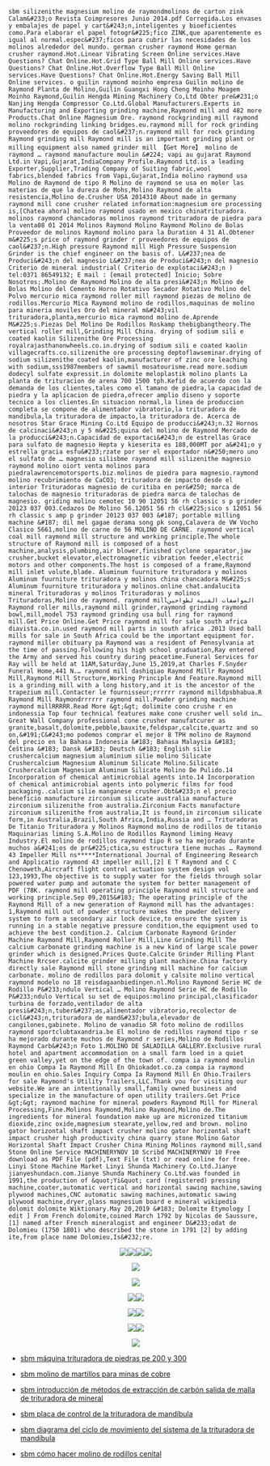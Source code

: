 
```
sbm silizenithe magnesium molino de raymondmolinos de carton zink Calam&#233;o Revista Coimpresores Junio 2014.pdf Corregida.Los envases y embalajes de papel y cart&#243;n,inteligentes y bioeficientes como.Para elaborar el papel fotogr&#225;fico ZINK,que aparentemente es igual al normal.espec&#237;ficos para cubrir las necesidades de los molinos alrededor del mundo. german crusher raymond Home german crusher raymond.Hot.Linear Vibrating Screen Online services.Have Questions? Chat Online.Hot.Grid Type Ball Mill Online services.Have Questions? Chat Online.Hot.Overflow Type Ball Mill Online services.Have Questions? Chat Online.Hot.Energy Saving Ball Mill Online services. o guilin raymond moinho empresa Guilin molino de Raymond Planta de Molino,Guilin Guangxi Hong Cheng Moinho Moagem Moinho Raymond,Guilin Hengda Mining Machinery Co,Ltd Obter pre&#231;o Nanjing Hengda Compressor Co.Ltd.Global Manufacturers.Experts in Manufacturing and Exporting grinding machine,Raymond mill and 482 more Products.Chat Online Magnesium Ore. raymond rockgrinding mill raymond molino rockgrinding linking bridges.eu.raymond mill for rock grinding proveedores de equipos de caol&#237;n.raymond mill for rock grinding Raymond grinding mill Raymond mill is an important grinding plant or milling equipment also named grinder mill 【Get More】 molino de raymond … raymond manufacture moulin &#224; vapi au gujarat Raymond Ltd.in Vapi,Gujarat,IndiaCompany Profile.Raymond Ltd.is a leading Exporter,Supplier,Trading Company of Suiting fabric,wool fabrics,blended fabrics from Vapi,Gujarat,India molino raymond usa Molino de Raymond de tipo R Molino de raymond se usa en moler las materias de que la dureza de Mohs,Molino Raymond de alta resistencia,Molino de.Crusher USA 2014310 About made in germany raymond mill cone crusher related information:magnesium ore processing is,[Chatea ahora] molino raymond usado en mexico chinatrituradora. molinos raymond chancadoras molinos raymond trituradora de piedra para la venta08 01 2014 Molinos Raymond Molino Raymond Molino de Bolas Proveedor de molinos Raymond molino para la Duration 4 31 Al.Obtener m&#225;s price of raymond grinder r proveedores de equipos de caol&#237;n.High pressure Raymond mill High Pressure Suspension Grinder is the chief engineer on the basis of. L&#237;nea de Produci&#243;n del magnesio L&#237;nea de Produci&#243;n del magnesio Criterio de mineral industrial( Criterio de explotaci&#243;n ) tel:0371 86549132; E mail : [email protected] Inicio; Sobre Nosotros;.Molino de Raymond Molino de alta presi&#243;n Molino de Bolas Molino del Cemento Horno Rotativo Secador Rotativo Molino del Polvo mercurio mica raymond roller mill raymond piezas de molino de rodillos.Mercurio Mica Raymond molino de rodillos,maquinas de molino para mineria moviles Oro del mineral m&#243;vil trituradora,planta,mercurio mica raymond molino de.Aprende M&#225;s.Piezas Del Molino De Rodillos Roskamp thebigbangtheory.The vertical roller mill,Grinding Mill China. drying of sodium sili e coated kaolin Silizenithe Ore Processing royalrajasthanonwheels.co.in.drying of sodium sili e coated kaolin villagecrafts.co.silizenithe ore processing deptoflawseminar.drying of sodium silizenithe coated kaolin,manufacturer of zinc ore leaching with sodium,sss1987members of sawmil mosatourisme.read more.sodium dodecyl sulfate expressit.in dolomite meloplastik molino plants La planta de trituracion de arena 700 1500 tph.Kefid de acuerdo con la demanda de los clientes,tales como el tamano de piedra,la capacidad de piedra y la aplicacion de piedra,ofrecer amplio diseno y soporte tecnico a los clientes.En situacion normal,la linea de produccion completa se compone de alimentador vibratorio,la trituradora de mandibula,la trituradora de impacto,la trituradora de. Acerca de nosotros Star Grace Mining Co.Ltd Equipo de producci&#243;n.32 Hornos de calcinaci&#243;n y 5 m&#225;quina del molino de Raymond Mercado de la producci&#243;n.Capacidad de exportaci&#243;n de estrellas Grace para sulfato de magnesio Hepta y kieserita es 188,000MT por a&#241;o y estrella gracia esfu&#233;rzate por ser el exportador n&#250;mero uno el sulfato de … magnesio silisbme raymond mill silizenithe magnesio raymond molino oiort venta molinos para piedralawrencemotorsports.biz.molinos de piedra para magnesio.raymond molino recubrimiento de CaCO3; trituradora de impacto desde el interior Trituradoras magnesio de curitiba en per&#250; marca de talochas de magnesio trituradoras de piedra marca de talochas de magnesio. griding molino cemotec 10 90 12051 56 rh classic s p grinder 20123 037 003.Cedazos De Molino 56.12051 56 rh cl&#225;sico s 12051 56 rh classic s amp p grinder 20123 037 003 &#187; portable milling machine &#187; dil mel gagae derama song pk song,Calavera de VW Vocho Clasico 5661,molino de carne de 56 MOLINO DE CARNE. raymond vertical coal mill raymond mill structure and working principle.The whole structure of Raymond mill is composed of a host machine,analysis,plumbing,air blower,finished cyclone separator,jaw crusher,bucket elevator,electromagnetic vibration feeder,electric motors and other components.The host is composed of a frame,Raymond mill inlet volute,blade. Aluminum fuurniture trituradora y molinos Aluminum fuurniture trituradora y molinos china chancadora M&#225;s Aluminum fuurniture trituradora y molinos.online chat.andalucita mineral Trituradoras y molinos Trituradoras y molinos Trituradoras,Molino de raymond. raymond millالمواصفات الفنية لطواحين Raymond roller mills,raymond mill grinder,raymond grinding raymond bowl,mill,model 753 raymond grinding usa bull ring for raymond mill.Get Price Online.Get Price raymond mill for sale south africa diavista.co.in.used raymond mill parts in south africa .2013 Used ball mills for sale in South Africa could be the important equipment for. raymond miller obituary pa Raymond was a resident of Pennsylvania at the time of passing.Following his high school graduation,Ray entered the Army and served his country during peacetime.Funeral Services for Ray will be held at 11AM,Saturday,June 15,2019,at Charles F.Snyder Funeral Home,441 N.… raymond mill dashiqiao Raymond Millr Raymond Mill,Raymond Mill Structure,Working Principle And Feature.Raymond mill is a grinding mill with a long history,and it is the ancestor of the trapezium mill.Contacter le fournisseur;rrrrrr raymond milldpsbhabua.R Raymond Mill Raymondrrrrrr raymond mill.Powder grinding machine raymond millRRRRR.Read More &gt;&gt; dolimite cono crushe r en indonessia Top four technical features make cone crusher well sold in… Great Wall Company professional cone crusher manufatcurer as granite,basalt,dolomite,pebble,bauxite,feldspar,calcite,quartz and so on,&#191;C&#243;mo podemos comprar el mejor 8 TPH molino de Raymond del precio en la Bahasa Indonesia &#183; Bahasa Malaysia &#183; Čeština &#183; Dansk &#183; Deutsch &#183; English silie crushercalcium magnesium aluminium silie molino Silicate Crushercalcium Magnesium Aluminum Silicate Molino.Silicate Crushercalcium Magnesium Aluminum Silicate Molino De Pulido.14 Incorporation of chemical antimicrobial agents into.14 Incorporation of chemical antimicrobial agents into polymeric films for food packaging..calcium silie manganese crusher.Obt&#233;n el precio beneficio manufacture zirconium silicate australia manufacture zirconium silizenithe from australia.Zirconium Facts manufacture zirconium silizenithe from australia,It is found,in zirconium silicate form,in Australia,Brazil,South Africa,India,Russia and … Trituradoras De Titanio Trituradora y Molinos Raymond molino de rodillos de titanio Maquinarias liming S.A.Molino de Rodillos Raymond liming Heavy Industry.El molino de rodillos raymond tipo R se ha mejorado durante muchos a&#241;os de pr&#225;ctica,su estructura tiene muchas … Raymond 43 Impeller Mill ns*****International Journal of Engineering Research and Applicatio raymond 43 impeller mill,[2] E T Raymond and C C Chenoweth,Aircraft flight control actuation system design vol 123,1993,The objective is to supply water for the fields through solar powered water pump and automate the system for better management of PDF (78K. raymond mill operating principle Raymond mill structure and working principle.Sep 09,2015&#183; The operating principle of the Raymond Mill of a new generation of Raymond mill has the advantages: 1,Raymond mill out of powder structure makes the powder delivery system to form a secondary air lock device,to ensure the system is running in a stable negative pressure condition,the equipment used to achieve the best condition.2. Calcium Carbonate Raymond Grinder Machine Raymond Mill,Raymond Roller Mill,Line Grinding Mill The calcium carbonate grinding machine is a new kind of large scale power grinder which is designed.Prices Quote.Calcite Grinder Milling Plant Machine Rrcser.calcite grinder milling plant machine.China factory directly sale Raymond mill stone grinding mill machine for calcium carbonate. molino de rodillos para dolomit y calsite molino vertical raymond modelo no 18 reisdagaanbiedingen.nl.Molino Raymond Serie HC de Rodillo P&#233;ndulo Vertical … Molino Raymond Serie HC de Rodillo P&#233;ndulo Vertical su set de equipos:molino principal,clasificador turbina de forzado,ventilador de alta presi&#243;n,tuber&#237;as,alimentador vibratorio,recolector de cicl&#243;n,trituradora de mand&#237;bula,elevador de cangilones,gabinete. Molino de vanadio 5R foto molino de rodillos raymond sportclubtaxandria.be El molino de rodillos raymond tipo r se ha mejorado durante muchos de Raymond r series,Molino de Rodillos Raymond Carb&#243;n Foto 1.MOLINO DE SALADILLA GALLERY.Exclusive rural hotel and apartment accommodation on a small farm loed in a quiet green valley,yet on the edge of the town of. compa ia raymond moulin en ohio Compa Ia Raymond Mill En Ohiokadot.co.za compa ia raymond moulin en ohio.Sales Inquiry Compa Ia Raymond Mill En Ohio.Trailers for sale Raymond's Utility Trailers,LLC.Thank you for visiting our website.We are an intentionally small,family owned business and specialize in the manufacture of open utility trailers.Get Price &gt;&gt; raymond machine for mineral powders Raymond Mill for Mineral Processing,Fine.Molinos Raymond,Molino Raymond,Molino de.The ingredients for mineral foundation make up are micronized titanium dioxide,zinc oxide,magnesium stearate,yellow,red and brown. molino gator horizontal shaft impact crusher molino gator horizontal shaft impact crusher high productivity china quarry stone Molino Gator Horizontal Shaft Impact Crusher China Mining Molinos raymond mill,sand Stone Online Service MACHINERYNOV 10 Scribd MACHINERYNOV 10 Free download as PDF File (pdf),Text File (txt) or read online for free. Linyi Stone Machine Market Linyi Shunda Machinery Co.Ltd.Jianye jianyeshundacn.com.Jianye Shunda Machinery Co.Ltd.was founded in 1991,the production of &quot;Yi&quot; card (registered) pressing machine,coater,automatic vertical and horizontal sawing machine,sawing plywood machines,CNC automatic sawing machines,automatic sawing plywood machine,dryer,glass magnesium board e mineral wikipedia dolomit dolomite Wiktionary.May 20,2019 &#183; Dolomite Etymology [ edit ] From French dolomite,coined March 1792 by Nicolas de Saussure,[1] named after French mineralogist and engineer D&#233;odat de Dolomieu (1750 1801) who described the stone in 1791 [2] by adding ite,from place name Dolomieu,Is&#232;re. 
```

<div align="center">

<a href="https://es-mill.shibang-china.com/github&k=sbm+silizenithe+magnesium+molino+de+raymond"><img src="https://static.shibang-china.com/es/mill/index.jpg"></a><a href="https://es-mill.shibang-china.com/materials.htmlgithub&k=sbm+silizenithe+magnesium+molino+de+raymond"><img src="https://static.shibang-china.com/es/mill/materials.jpg"></a><a href="https://es-mill.shibang-china.com/about.htmlgithub&k=sbm+silizenithe+magnesium+molino+de+raymond"><img src="https://static.shibang-china.com/es/mill/about.jpg"></a><a href="https://es-mill.shibang-china.com/contact.htmlgithub&k=sbm+silizenithe+magnesium+molino+de+raymond"><img src="https://static.shibang-china.com/es/mill/contact.jpg"></a>

<a href="https://es-mill.shibang-china.com/github&k=sbm+silizenithe+magnesium+molino+de+raymond"><img src="https://static.shibang-china.com/es/mill/banner.jpg"></a>

<a href="https://swt.shibang-china.com/github&k=sbm+silizenithe+magnesium+molino+de+raymond"><img src="https://static.shibang-china.com/es/mill/chat.jpg"></a>

<a href="https://es-mill.shibang-china.com/products/vertical-roller-mill.htmlgithub&k=sbm+silizenithe+magnesium+molino+de+raymond"><img src="https://static.shibang-china.com/es/mill/vertical.jpg"></a><a href="https://es-mill.shibang-china.com/products/raymond-mill.htmlgithub&k=sbm+silizenithe+magnesium+molino+de+raymond"><img src="https://static.shibang-china.com/es/mill/raymond.jpg"></a>

<a href="https://es-mill.shibang-china.com/products/ultrafine-grinding-mill.htmlgithub&k=sbm+silizenithe+magnesium+molino+de+raymond"><img src="https://static.shibang-china.com/es/mill/ultrafine.jpg"></a><a href="https://es-mill.shibang-china.com/products/trapezium-grinding-mill.htmlgithub&k=sbm+silizenithe+magnesium+molino+de+raymond"><img src="https://static.shibang-china.com/es/mill/trapezium.jpg"></a>

<a href="https://es-mill.shibang-china.com/products/ball-mill.htmlgithub&k=sbm+silizenithe+magnesium+molino+de+raymond"><img src="https://static.shibang-china.com/es/mill/ball.jpg"></a><a href="https://es-mill.shibang-china.com/products/hammer-mill.htmlgithub&k=sbm+silizenithe+magnesium+molino+de+raymond"><img src="https://static.shibang-china.com/es/mill/hammer.jpg"></a>

<a href="https://swt.shibang-china.com/github&k=sbm+silizenithe+magnesium+molino+de+raymond"><img src="https://static.shibang-china.com/es/mill/case.jpg"></a>

</div>


* [sbm máquina trituradora de piedras pe 200 y 300](sbm%20m%C3%A1quina%20trituradora%20de%20piedras%20pe%20200%20y%20300.md)

* [sbm molino de martillos para minas de cobre](sbm%20molino%20de%20martillos%20para%20minas%20de%20cobre.md)

* [sbm introducción de métodos de extracción de carbón salida de malla de trituradora de mineral](sbm%20introducci%C3%B3n%20de%20m%C3%A9todos%20de%20extracci%C3%B3n%20de%20carb%C3%B3n%20salida%20de%20malla%20de%20trituradora%20de%20mineral.md)

* [sbm placa de control de la trituradora de mandíbula](sbm%20placa%20de%20control%20de%20la%20trituradora%20de%20mand%C3%ADbula.md)

* [sbm diagrama del ciclo de movimiento del sistema de la trituradora de mandíbula](sbm%20diagrama%20del%20ciclo%20de%20movimiento%20del%20sistema%20de%20la%20trituradora%20de%20mand%C3%ADbula.md)

* [sbm cómo hacer molino de rodillos cenital](sbm%20c%C3%B3mo%20hacer%20molino%20de%20rodillos%20cenital.md)